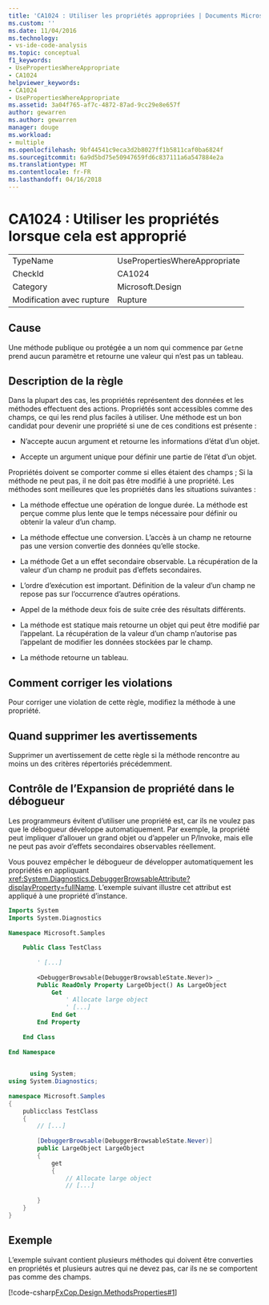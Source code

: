 ```yaml
---
title: 'CA1024 : Utiliser les propriétés appropriées | Documents Microsoft'
ms.custom: ''
ms.date: 11/04/2016
ms.technology:
- vs-ide-code-analysis
ms.topic: conceptual
f1_keywords:
- UsePropertiesWhereAppropriate
- CA1024
helpviewer_keywords:
- CA1024
- UsePropertiesWhereAppropriate
ms.assetid: 3a04f765-af7c-4872-87ad-9cc29e8e657f
author: gewarren
ms.author: gewarren
manager: douge
ms.workload:
- multiple
ms.openlocfilehash: 9bf44541c9eca3d2b8027ff1b5811caf0ba6824f
ms.sourcegitcommit: 6a9d5bd75e50947659fd6c837111a6a547884e2a
ms.translationtype: MT
ms.contentlocale: fr-FR
ms.lasthandoff: 04/16/2018
---
```

# <a name="ca1024-use-properties-where-appropriate"></a>CA1024 : Utiliser les propriétés lorsque cela est approprié
|||  
|-|-|  
|TypeName|UsePropertiesWhereAppropriate|  
|CheckId|CA1024|  
|Category|Microsoft.Design|  
|Modification avec rupture|Rupture|  
  
## <a name="cause"></a>Cause  
 Une méthode publique ou protégée a un nom qui commence par `Get`ne prend aucun paramètre et retourne une valeur qui n’est pas un tableau.  
  
## <a name="rule-description"></a>Description de la règle  
 Dans la plupart des cas, les propriétés représentent des données et les méthodes effectuent des actions. Propriétés sont accessibles comme des champs, ce qui les rend plus faciles à utiliser. Une méthode est un bon candidat pour devenir une propriété si une de ces conditions est présente :  
  
-   N’accepte aucun argument et retourne les informations d’état d’un objet.  
  
-   Accepte un argument unique pour définir une partie de l’état d’un objet.  
  
 Propriétés doivent se comporter comme si elles étaient des champs ; Si la méthode ne peut pas, il ne doit pas être modifié à une propriété. Les méthodes sont meilleures que les propriétés dans les situations suivantes :  
  
-   La méthode effectue une opération de longue durée. La méthode est perçue comme plus lente que le temps nécessaire pour définir ou obtenir la valeur d’un champ.  
  
-   La méthode effectue une conversion. L’accès à un champ ne retourne pas une version convertie des données qu’elle stocke.  
  
-   La méthode Get a un effet secondaire observable. La récupération de la valeur d’un champ ne produit pas d’effets secondaires.  
  
-   L’ordre d’exécution est important. Définition de la valeur d’un champ ne repose pas sur l’occurrence d’autres opérations.  
  
-   Appel de la méthode deux fois de suite crée des résultats différents.  
  
-   La méthode est statique mais retourne un objet qui peut être modifié par l’appelant. La récupération de la valeur d’un champ n’autorise pas l’appelant de modifier les données stockées par le champ.  
  
-   La méthode retourne un tableau.  
  
## <a name="how-to-fix-violations"></a>Comment corriger les violations  
 Pour corriger une violation de cette règle, modifiez la méthode à une propriété.  
  
## <a name="when-to-suppress-warnings"></a>Quand supprimer les avertissements  
 Supprimer un avertissement de cette règle si la méthode rencontre au moins un des critères répertoriés précédemment.  
  
## <a name="controlling-property-expansion-in-the-debugger"></a>Contrôle de l’Expansion de propriété dans le débogueur  
 Les programmeurs évitent d’utiliser une propriété est, car ils ne voulez pas que le débogueur développe automatiquement. Par exemple, la propriété peut impliquer d’allouer un grand objet ou d’appeler un P/Invoke, mais elle ne peut pas avoir d’effets secondaires observables réellement.  
  
 Vous pouvez empêcher le débogueur de développer automatiquement les propriétés en appliquant <xref:System.Diagnostics.DebuggerBrowsableAttribute?displayProperty=fullName>. L’exemple suivant illustre cet attribut est appliqué à une propriété d’instance.  
  
```vb  
Imports System   
Imports System.Diagnostics   
  
Namespace Microsoft.Samples   
  
    Public Class TestClass   
  
        ' [...]   
  
        <DebuggerBrowsable(DebuggerBrowsableState.Never)> _   
        Public ReadOnly Property LargeObject() As LargeObject   
            Get   
                ' Allocate large object   
                ' [...]   
            End Get   
        End Property   
  
    End Class   
  
End Namespace  
```  
  
```csharp  
  
      using System;   
using System.Diagnostics;   
  
namespace Microsoft.Samples   
{   
    publicclass TestClass   
    {   
        // [...]   
  
        [DebuggerBrowsable(DebuggerBrowsableState.Never)]   
        public LargeObject LargeObject   
        {   
            get   
            {   
                // Allocate large object   
                // [...]   
  
        }  
    }  
}  
```  
  
## <a name="example"></a>Exemple  
 L’exemple suivant contient plusieurs méthodes qui doivent être converties en propriétés et plusieurs autres qui ne devez pas, car ils ne se comportent pas comme des champs.  
  
 [!code-csharp[FxCop.Design.MethodsProperties#1](../code-quality/codesnippet/CSharp/ca1024-use-properties-where-appropriate_1.cs)]